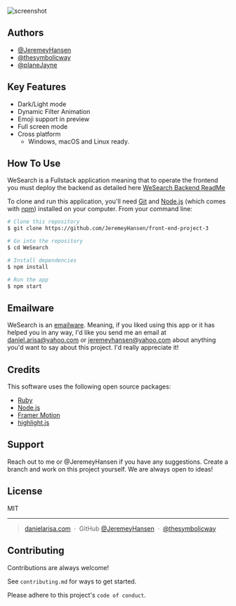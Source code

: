 ![screenshot](https://danielarisa.com/wp-content/uploads/2022/10/ezgif.com-gif-maker.gif)


## Authors

- [@JeremeyHansen](https://github.com/JeremeyHansen)
- [@thesymbolicway](https://github.com/thesymbolicway)
- [@planeJayne](https://github.com/planeJayne)


## Key Features
* Dark/Light mode
* Dynamic Filter Animation 
* Emoji support in preview
* Full screen mode
* Cross platform
  - Windows, macOS and Linux ready.


## How To Use
WeSearch is a Fullstack application meaning that to operate the frontend you must deploy the backend as detailed here [WeSearch Backend ReadMe](https://github.com/thesymbolicway/phase-3-we-search-backend)

To clone and run this application, you'll need [Git](https://git-scm.com) and [Node.js](https://nodejs.org/en/download/) (which comes with [npm](http://npmjs.com)) installed on your computer. From your command line:
```bash
# Clone this repository
$ git clone https://github.com/JeremeyHansen/front-end-project-3

# Go into the repository
$ cd WeSearch

# Install dependencies
$ npm install

# Run the app
$ npm start
```




## Emailware

WeSearch is an [emailware](https://en.wiktionary.org/wiki/emailware). Meaning, if you liked using this app or it has helped you in any way, I'd like you send me an email at <daniel.arisa@yahoo.com> or <jeremeyhansen@yahoo.com> about anything you'd want to say about this project. I'd really appreciate it!

## Credits

This software uses the following open source packages:

- [Ruby](https://rubygems.org/)
- [Node.js](https://nodejs.org/)
- [Framer Motion](https://www.framer.com/motion/)
- [highlight.js](https://highlightjs.org/)


## Support

Reach out to me or @JeremeyHansen if you have any suggestions. Create a branch and work on this project yourself. We are always open to ideas!


## License

MIT

---

> [danielarisa.com](https://danielarisa.com) &nbsp;&middot;&nbsp;
> GitHub [@JeremeyHansen](https://github.com/JeremeyHansen) &nbsp;&middot;&nbsp; [@thesymbolicway](https://github.com/thesymbolicway)






## Contributing

Contributions are always welcome!

See `contributing.md` for ways to get started.

Please adhere to this project's `code of conduct`.

